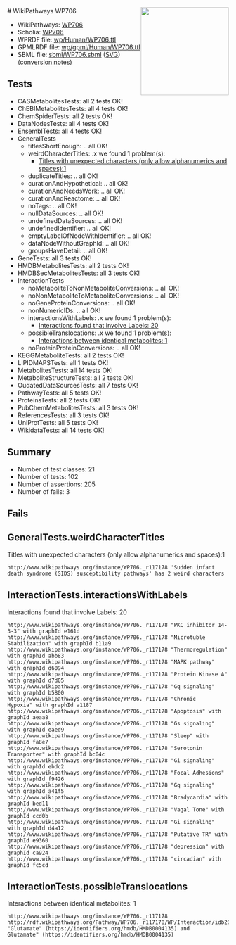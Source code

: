 <img style="float: right; width: 200px" src="../logo.png" />
# WikiPathways WP706

* WikiPathways: [WP706](https://identifiers.org/wikipathways:WP706)
* Scholia: [WP706](https://scholia.toolforge.org/wikipathways/WP706)
* WPRDF file: [wp/Human/WP706.ttl](../wp/Human/WP706.ttl)
* GPMLRDF file: [wp/gpml/Human/WP706.ttl](../wp/gpml/Human/WP706.ttl)
* SBML file: [sbml/WP706.sbml](../sbml/WP706.sbml) ([SVG](../sbml/WP706.svg)) ([conversion notes](../sbml/WP706.txt))

## Tests
* CASMetabolitesTests: all 2 tests OK!
* ChEBIMetabolitesTests: all 4 tests OK!
* ChemSpiderTests: all 2 tests OK!
* DataNodesTests: all 4 tests OK!
* EnsemblTests: all 4 tests OK!
* GeneralTests
    * titlesShortEnough: .. all OK!
    * weirdCharacterTitles: .x we found 1 problem(s):
        * [Titles with unexpected characters (only allow alphanumerics and spaces):1](#fda87b3f)
    * duplicateTitles: .. all OK!
    * curationAndHypothetical: .. all OK!
    * curationAndNeedsWork: .. all OK!
    * curationAndReactome: .. all OK!
    * noTags: .. all OK!
    * nullDataSources: .. all OK!
    * undefinedDataSources: .. all OK!
    * undefinedIdentifier: .. all OK!
    * emptyLabelOfNodeWithIdentifier: .. all OK!
    * dataNodeWithoutGraphId: .. all OK!
    * groupsHaveDetail: .. all OK!
* GeneTests: all 3 tests OK!
* HMDBMetabolitesTests: all 2 tests OK!
* HMDBSecMetabolitesTests: all 3 tests OK!
* InteractionTests
    * noMetaboliteToNonMetaboliteConversions: .. all OK!
    * noNonMetaboliteToMetaboliteConversions: .. all OK!
    * noGeneProteinConversions: .. all OK!
    * nonNumericIDs: .. all OK!
    * interactionsWithLabels: .x we found 1 problem(s):
        * [Interactions found that involve Labels: 20](#fe97a8d7)
    * possibleTranslocations: .x we found 1 problem(s):
        * [Interactions between identical metabolites: 1](#d59038c4)
    * noProteinProteinConversions: .. all OK!
* KEGGMetaboliteTests: all 2 tests OK!
* LIPIDMAPSTests: all 1 tests OK!
* MetabolitesTests: all 14 tests OK!
* MetaboliteStructureTests: all 2 tests OK!
* OudatedDataSourcesTests: all 7 tests OK!
* PathwayTests: all 5 tests OK!
* ProteinsTests: all 2 tests OK!
* PubChemMetabolitesTests: all 3 tests OK!
* ReferencesTests: all 3 tests OK!
* UniProtTests: all 5 tests OK!
* WikidataTests: all 14 tests OK!


## Summary

* Number of test classes: 21
* Number of tests: 102
* Number of assertions: 205
* Number of fails: 3

## Fails

<a name="fda87b3f" />

## GeneralTests.weirdCharacterTitles

Titles with unexpected characters (only allow alphanumerics and spaces):1
```
http://www.wikipathways.org/instance/WP706._r117178 'Sudden infant death syndrome (SIDS) susceptibility pathways' has 2 weird characters
```

<a name="fe97a8d7" />

## InteractionTests.interactionsWithLabels

Interactions found that involve Labels: 20
```
http://www.wikipathways.org/instance/WP706._r117178 "PKC inhibitor 14-3-3" with graphId e161d
http://www.wikipathways.org/instance/WP706._r117178 "Microtuble
Stabilization" with graphId b11a9
http://www.wikipathways.org/instance/WP706._r117178 "Thermoregulation" with graphId abb83
http://www.wikipathways.org/instance/WP706._r117178 "MAPK pathway" with graphId d6094
http://www.wikipathways.org/instance/WP706._r117178 "Protein Kinase A" with graphId d7d05
http://www.wikipathways.org/instance/WP706._r117178 "Gq signaling" with graphId b5800
http://www.wikipathways.org/instance/WP706._r117178 "Chronic
Hypoxia" with graphId a1187
http://www.wikipathways.org/instance/WP706._r117178 "Apoptosis" with graphId aeaa8
http://www.wikipathways.org/instance/WP706._r117178 "Gs signaling" with graphId eaed9
http://www.wikipathways.org/instance/WP706._r117178 "Sleep" with graphId fa8e7
http://www.wikipathways.org/instance/WP706._r117178 "Serotonin
Transporter" with graphId bc04c
http://www.wikipathways.org/instance/WP706._r117178 "Gi signaling" with graphId ebdc2
http://www.wikipathways.org/instance/WP706._r117178 "Focal Adhesions" with graphId f9426
http://www.wikipathways.org/instance/WP706._r117178 "Gq signaling" with graphId a41f5
http://www.wikipathways.org/instance/WP706._r117178 "Bradycardia" with graphId bed11
http://www.wikipathways.org/instance/WP706._r117178 "Vagal Tone" with graphId ccd0b
http://www.wikipathways.org/instance/WP706._r117178 "Gi signaling" with graphId d4a12
http://www.wikipathways.org/instance/WP706._r117178 "Putative TR" with graphId e9360
http://www.wikipathways.org/instance/WP706._r117178 "depression" with graphId ca924
http://www.wikipathways.org/instance/WP706._r117178 "circadian" with graphId fc5cd
```

<a name="d59038c4" />

## InteractionTests.possibleTranslocations

Interactions between identical metabolites: 1
```
http://www.wikipathways.org/instance/WP706._r117178 http://rdf.wikipathways.org/Pathway/WP706._r117178/WP/Interaction/idb203f858 "Glutamate" (https://identifiers.org/hmdb/HMDB0004135) and 
Glutamate" (https://identifiers.org/hmdb/HMDB0004135)
```

